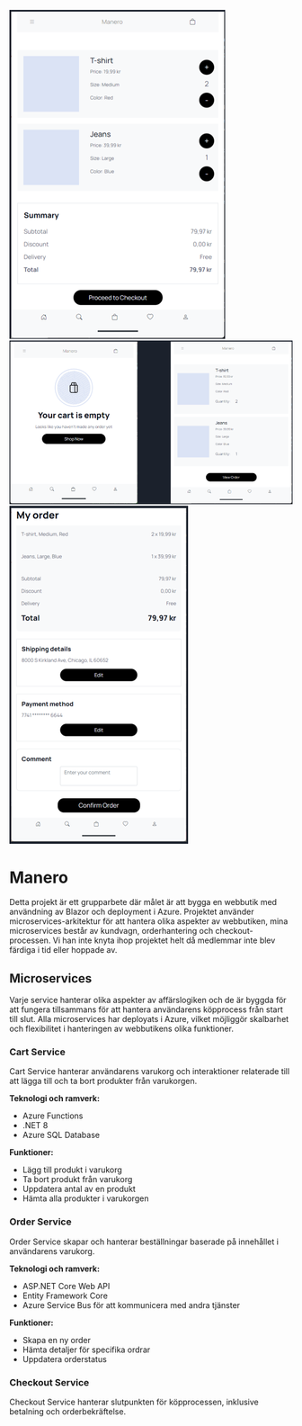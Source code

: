 
![Alt text](https://github.com/Perigg/Manero/blob/master/order.png) ![Alt text](https://github.com/Perigg/Manero/blob/master/cart.png)![Alt text](https://github.com/Perigg/Manero/blob/master/checkout.png)


# Manero

Detta projekt är ett grupparbete där målet är att bygga en webbutik med användning av Blazor och deployment i Azure. Projektet använder microservices-arkitektur för att hantera olika aspekter av webbutiken, mina microservices består av kundvagn, orderhantering och checkout-processen. Vi han inte knyta ihop projektet helt då medlemmar inte blev färdiga i tid eller hoppade av.

## Microservices

Varje service hanterar olika aspekter av affärslogiken och de är byggda för att fungera tillsammans för att hantera användarens köpprocess från start till slut. Alla microservices har deployats i Azure, vilket möjliggör skalbarhet och flexibilitet i hanteringen av webbutikens olika funktioner.

### Cart Service

Cart Service hanterar användarens varukorg och interaktioner relaterade till att lägga till och ta bort produkter från varukorgen.

**Teknologi och ramverk:**
- Azure Functions
- .NET 8
- Azure SQL Database

**Funktioner:**
- Lägg till produkt i varukorg
- Ta bort produkt från varukorg
- Uppdatera antal av en produkt
- Hämta alla produkter i varukorgen

### Order Service

Order Service skapar och hanterar beställningar baserade på innehållet i användarens varukorg.

**Teknologi och ramverk:**
- ASP.NET Core Web API
- Entity Framework Core
- Azure Service Bus för att kommunicera med andra tjänster

**Funktioner:**
- Skapa en ny order
- Hämta detaljer för specifika ordrar
- Uppdatera orderstatus

### Checkout Service

Checkout Service hanterar slutpunkten för köpprocessen, inklusive betalning och orderbekräftelse.
